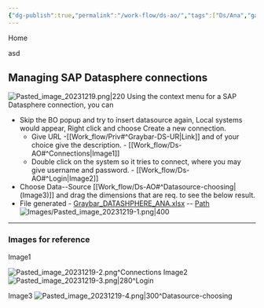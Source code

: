 ```yaml
---
{"dg-publish":true,"permalink":"/work-flow/ds-ao/","tags":["Ds/Ana","gardenEntry"]}
---
```


Home 

asd
## Managing SAP Datasphere connections

![Pasted_image_20231219.png|220](/img/user/Images/Pasted_image_20231219.png)
Using the context menu for a SAP Datasphere connection, you can

- Skip the BO popup and try to insert datasource again, Local systems would appear, Right click and choose Create a new connection.
	- Give URL -[[Work_flow/Priv#^Graybar-DS-UR\|Link]] and of your choice give the description. -  [[Work_flow/Ds-AO#^Connections\|Image1]]
	- Double click on the system so it tries to connect, where you may give username and password. - [[Work_flow/Ds-AO#^Login\|Image2]]
- Choose Data--Source [[Work_flow/Ds-AO#^Datasource-choosing\|(Image3)]] and drag the dimensions that are req. to see the below result.
- File generated - [Graybar_DATASHPHERE_ANA.xlsx](file:///C:/Users/anujgarg8/Documents/GrayBar/Graybar_DATASHPHERE_ANA.xlsx) -- [Path](file:///C:/Users/anujgarg8/Documents/GrayBar/) <BR>
![Images/Pasted_image_20231219-1.png|400](/img/user/Images/Pasted_image_20231219-1.png)



---
### Images for reference
Image1

![Pasted_image_20231219-2.png](/img/user/Images/Pasted_image_20231219-2.png)^Connections
Image2
![Pasted_image_20231219-3.png|280](/img/user/Images/Pasted_image_20231219-3.png)^Login

Image3
![Pasted_image_20231219-4.png|300](/img/user/Images/Pasted_image_20231219-4.png)^Datasource-choosing




